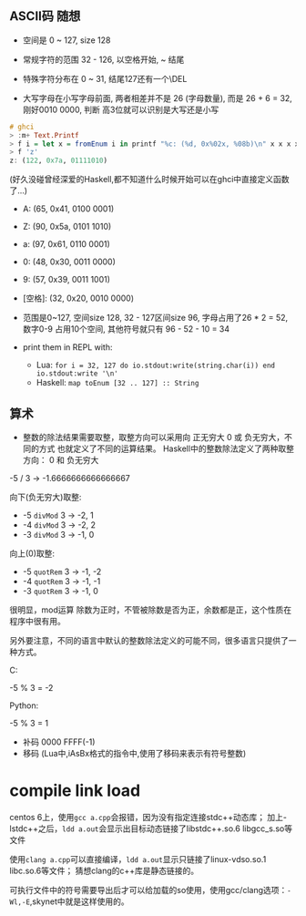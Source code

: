 
## ASCII码 随想

* 空间是 0 ~ 127, size 128
* 常规字符的范围 32 - 126, 以空格开始, ~ 结尾
* 特殊字符分布在 0 ~ 31, 结尾127还有一个\DEL

* 大写字母在小写字母前面, 两者相差并不是 26 (字母数量), 而是 26 + 6 = 32,
  刚好0010 0000, 判断 高3位就可以识别是大写还是小写

``` haskell
# ghci
> :m+ Text.Printf
> f i = let x = fromEnum i in printf "%c: (%d, 0x%02x, %08b)\n" x x x x
> f 'z'
z: (122, 0x7a, 01111010)
```

(好久没碰曾经深爱的Haskell,都不知道什么时候开始可以在ghci中直接定义函数了...)

* A: (65, 0x41, 0100 0001)
* Z: (90, 0x5a, 0101 1010)
* a: (97, 0x61, 0110 0001) 
* 0: (48, 0x30, 0011 0000)
* 9: (57, 0x39, 0011 1001)
* [空格]: (32, 0x20, 0010 0000)

* 范围是0~127, 空间size 128, 32 - 127区间size 96, 字母占用了26 * 2 = 52,
  数字0-9 占用10个空间, 其他符号就只有 96 - 52 - 10 = 34

* print them in REPL with:
  * Lua: `for i = 32, 127 do io.stdout:write(string.char(i)) end io.stdout:write '\n'`
  * Haskell: `map toEnum [32 .. 127] :: String`

## 算术

* 整数的除法结果需要取整，取整方向可以采用向 正无穷大 0 或 负无穷大，不同的方式
也就定义了不同的运算结果。
Haskell中的整数除法定义了两种取整方向： 0 和 负无穷大

-5 / 3 -> -1.6666666666666667

向下(负无穷大)取整:

* -5 `divMod` 3 -> -2, 1
* -4 `divMod` 3 -> -2, 2
* -3 `divMod` 3 -> -1, 0

向上(0)取整:

* -5 `quotRem` 3 -> -1, -2
* -4 `quotRem` 3 -> -1, -1
* -3 `quotRem` 3 -> -1, 0

很明显，mod运算 除数为正时，不管被除数是否为正，余数都是正，这个性质在程序中很有用。

另外要注意，不同的语言中默认的整数除法定义的可能不同，很多语言只提供了一种方式。

C:

-5 % 3 = -2

Python:

-5 % 3 = 1

* 补码 0000 FFFF(-1)
* 移码 (Lua中,iAsBx格式的指令中,使用了移码来表示有符号整数)


# compile link load

centos 6上，使用`gcc a.cpp`会报错，因为没有指定连接stdc++动态库；
加上-lstdc++之后，`ldd a.out`会显示出目标动态链接了libstdc++.so.6 libgcc_s.so等文件

使用`clang a.cpp`可以直接编译，`ldd a.out`显示只链接了linux-vdso.so.1 libc.so.6等文件；
猜想clang的c++库是静态链接的。

可执行文件中的符号需要导出后才可以给加载的so使用，使用gcc/clang选项：`-Wl,-E`,skynet中就是这样使用的。

